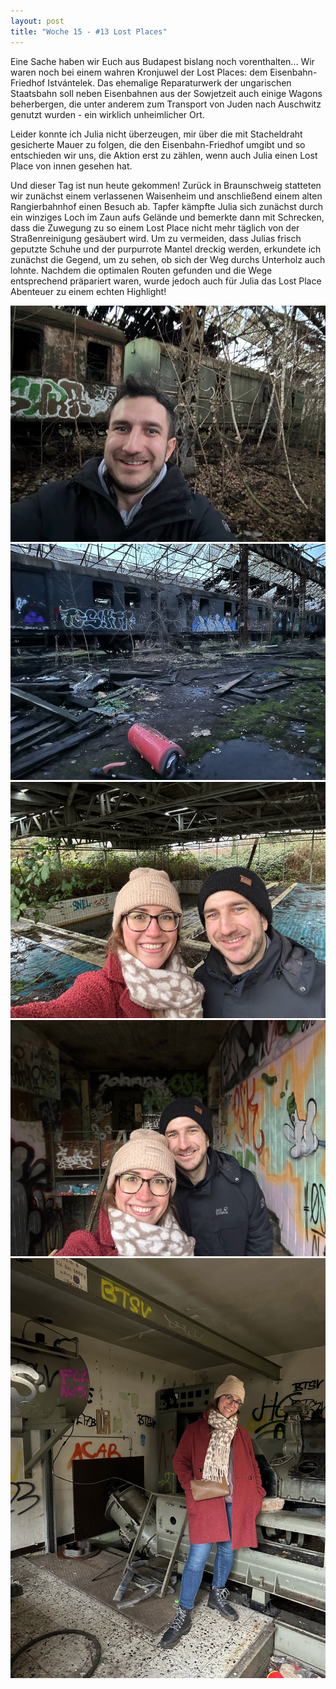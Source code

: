 ```yaml
---
layout: post
title: "Woche 15 - #13 Lost Places"
---
```


Eine Sache haben wir Euch aus Budapest bislang noch vorenthalten... Wir waren noch bei einem wahren Kronjuwel der Lost Places: dem Eisenbahn-Friedhof Istvántelek. Das ehemalige Reparaturwerk der ungarischen Staatsbahn soll neben Eisenbahnen aus der Sowjetzeit auch einige Wagons beherbergen, die unter anderem zum Transport von Juden nach Auschwitz genutzt wurden - ein wirklich unheimlicher Ort.

Leider konnte ich Julia nicht überzeugen, mir über die mit Stacheldraht gesicherte Mauer zu folgen, die den Eisenbahn-Friedhof umgibt und so entschieden wir uns, die Aktion erst zu zählen, wenn auch Julia einen Lost Place von innen gesehen hat.

Und dieser Tag ist nun heute gekommen! Zurück in Braunschweig statteten wir zunächst einem verlassenen Waisenheim und anschließend einem alten Rangierbahnhof einen Besuch ab. Tapfer kämpfte Julia sich zunächst durch ein winziges Loch im Zaun aufs Gelände und bemerkte dann mit Schrecken, dass die Zuwegung zu so einem Lost Place nicht mehr täglich von der Straßenreinigung gesäubert wird. Um zu vermeiden, dass Julias frisch geputzte Schuhe und der purpurrote Mantel dreckig werden, erkundete ich zunächst die Gegend, um zu sehen, ob sich der Weg durchs Unterholz auch lohnte. Nachdem die optimalen Routen gefunden und die Wege entsprechend präpariert waren, wurde jedoch auch für Julia das Lost Place Abenteuer zu einem echten Highlight!

![Eisenbahn-Friedhof Istvántelek 1](/images/015_01.png)
![Eisenbahn-Friedhof Istvántelek 2](/images/015_02.png)
![Waisenhaus Braunschweig 1](/images/015_03.png)
![Waisenhaus Braunschweig 2](/images/015_04.png)
![Julia im Schaltraum des alten Rangierbahnhofs](/images/015_05.png)